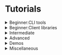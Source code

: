 <!--
 FileName:      ros2
 Author:        8ucchiman
 CreatedDate:   2023-06-06 12:18:51
 LastModified:  2023-01-25 10:56:12 +0900
 Reference:     8ucchiman.jp
 Description:   ---
-->


# Tutorials
<details>
<summary>Beginner:CLI tools</summary>
 <div>

 ## Understanding nodes <br />
  ![Nodes-TopicandService](https://github.com/Bucchiman/readme/assets/52972710/364045e8-c84d-4ec9-89d2-0c79521b5134) <br />
 ## Understanding topics <br />
  ![Topic-MultiplePublisherandMultipleSubscriber](https://github.com/Bucchiman/readme/assets/52972710/c0eb35d1-f8a4-47a9-8584-cfd9074e4a27) <br />
 ## Understanding services <br />
  ![Service-MultipleServiceClient](https://github.com/Bucchiman/readme/assets/52972710/aa765780-905d-4fb5-af2e-a09ab8daad0f) <br />
 ## Understanding parameters <br />
 ## Understanding actions <br />
  ![Action-SingleActionClient](https://github.com/Bucchiman/readme/assets/52972710/72bd0938-0094-451b-a605-ae503dce417f) <br />
 ## Launching nodes
 </div>
</details>

<details>
<summary>Beginner:Client libraries</summary>
## Using parameters in a class(C++)

 ### Background
 When making your own nodes you will sometimes need to add parameters that can be set from the launch file. <br />
 This tutorial will show you how to create those parameters in a c++ class, and how to set them in a launch file.

## Using ros2doctor to identify issues
### Background
 When your ROS2 setup is not running as expected, you can check its settings with the `ros2doctor` tool. <br />
 `ros2doctor` checks all aspects of ROS 2, including platform, version, network, environment, running systems and more, and warns you about possible errors and reasons for issues.
## Creating and using plugins(C++)
 This tutorial is derived from [https://wiki.ros.org/pluginlib](https://wiki.ros.org/pluginlib) and [Writing and Using a Simple Plugin Tutorial](http://wiki.ros.org/pluginlib/Tutorials/Writing%20and%20Using%20a%20Simple%20Plugin) <br />
 pluginlib is a C++ library for loading and unloading plugins from within a ROS package. Plugins are dynamically loadable classes that are loaded from a runtime library(i.e. shared object, dynamically linked library).
 With pluginlib, one does not have to explicitly link their application against the library containing the classes -
 instead pluginlib can open a library containing exported classes at any point without the application having any prior awareness of the library or the header file containing the class definition.
 Plugins are useful for extending/modifying application behavior without needing the application source code.

</details>
<details>
 <summary>Intermediate</summary>
## Managing Dependencies with rosdep
### What is rosdep?
 依存管理コマンド。colconはビルドするだけで依存関係まで解決しない。
 rosdepはpackage.xmlから依存関係のチェックをする。

### What is `package.xml`?
依存関係に関するファイル。
- \<depend\>
- \<test_depend\> ... `gtest`
- \<exec_depend\>
- \<build_depend\>
- \<build_export_depend\>

## Creating an action
### Background


## Writing an action server and client(C++)
## Composing multiple nodes in a single process
## Monitoring for parameter changes(C++)
## Launch
## tf2
## Testing
## URDF
</details>
<details>
 <summary>Advanced</summary>
</details>
<details>
 <summary>Demos</summary>
</details>
<details>
 <summary>Miscellaneous</summary>
</details>
